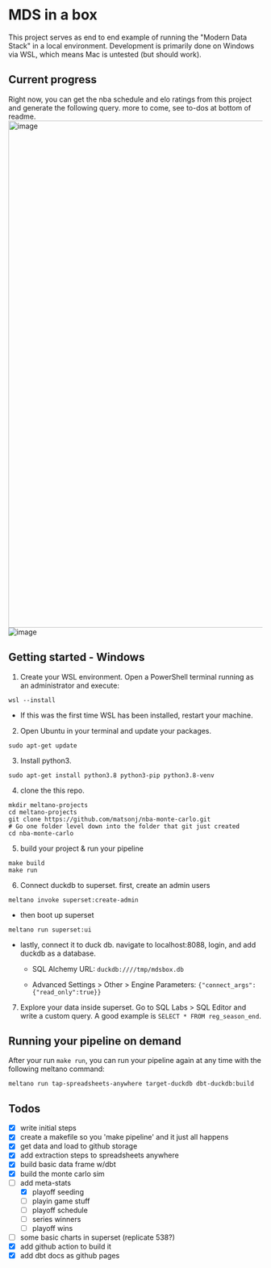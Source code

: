# MDS in a box
This project serves as end to end example of running the "Modern Data Stack" in a local environment. Development is primarily done on Windows via WSL, which means Mac is untested (but should work).

## Current progress
Right now, you can get the nba schedule and elo ratings from this project and generate the following query. more to come, see to-dos at bottom of readme.
<img width="1005" alt="image" src="https://user-images.githubusercontent.com/16811433/193949511-71944c9f-2a73-4a01-bacd-c95259323ff2.png">
![image](https://user-images.githubusercontent.com/16811433/194679803-90afe1af-07e2-4fc8-b883-1e86fd14ab84.png)

## Getting started - Windows
1. Create your WSL environment. Open a PowerShell terminal running as an administrator and execute:
```
wsl --install
```
* If this was the first time WSL has been installed, restart your machine.

2. Open Ubuntu in your terminal and update your packages. 
```
sudo apt-get update
```
3. Install python3.
```
sudo apt-get install python3.8 python3-pip python3.8-venv
```
4. clone the this repo.
```
mkdir meltano-projects
cd meltano-projects
git clone https://github.com/matsonj/nba-monte-carlo.git
# Go one folder level down into the folder that git just created
cd nba-monte-carlo
```
5. build your project & run your pipeline
```
make build
make run
```
6. Connect duckdb to superset. first, create an admin users
```
meltano invoke superset:create-admin
```
 - then boot up superset
```
meltano run superset:ui
```
 - lastly, connect it to duck db. navigate to localhost:8088, login, and add duckdb as a database.

   - SQL Alchemy URL: ```duckdb:////tmp/mdsbox.db```

   - Advanced Settings > Other > Engine Parameters: ```{"connect_args":{"read_only":true}}```

7. Explore your data inside superset. Go to SQL Labs > SQL Editor and write a custom query. A good example is ```SELECT * FROM reg_season_end```.

## Running your pipeline on demand
After your run ```make run```, you can run your pipeline again at any time with the following meltano command:
```
meltano run tap-spreadsheets-anywhere target-duckdb dbt-duckdb:build
```

## Todos
- [x] write initial steps
- [x] create a makefile so you 'make pipeline' and it just all happens
- [x] get data and load to github storage
- [x] add extraction steps to spreadsheets anywhere
- [x] build basic data frame w/dbt
- [x] build the monte carlo sim
- [ ] add meta-stats
  - [x] playoff seeding
  - [ ] playin game stuff
  - [ ] playoff schedule
  - [ ] series winners
  - [ ] playoff wins
- [ ] some basic charts in superset (replicate 538?)
- [x] add github action to build it
- [x] add dbt docs as github pages
